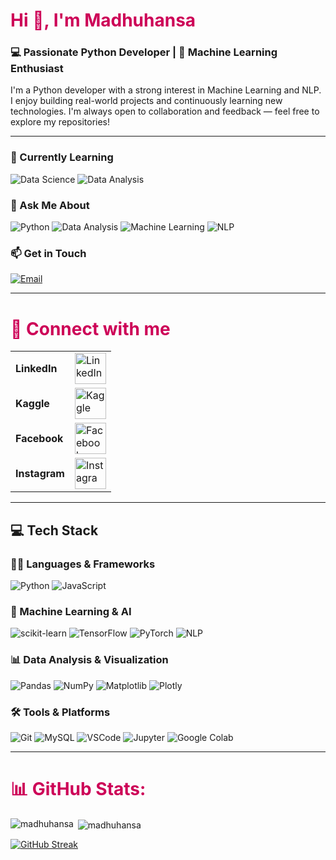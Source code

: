# <span style="color:#cd0057; font-weight:bold">Hi 👋, I'm Madhuhansa</span>

### 💻 Passionate Python Developer | 🤖 Machine Learning Enthusiast

I'm a Python developer with a strong interest in Machine Learning and NLP. I enjoy building real-world projects and continuously learning new technologies. I'm always open to collaboration and feedback — feel free to explore my repositories!

---

### 🌱 Currently Learning

![Data Science](https://img.shields.io/badge/Data%20Science-%231572B6.svg?style=for-the-badge&logo=data:image/svg+xml;base64,PHN2ZyBmaWxsPSIjRkZGIiB2aWV3Qm94PSIwIDAgMjQgMjQiIHhtbG5zPSJodHRwOi8vd3d3LnczLm9yZy8yMDAwL3N2ZyI+PHJlY3QgeD0iMyIgeT0iMyIgd2lkdGg9IjE4IiBoZWlnaHQ9IjE4IiBmaWxsPSIjMTU3MkI2IiByeD0iNCIvPjwvc3ZnPg==&logoColor=white)
![Data Analysis](https://img.shields.io/badge/Data%20Analysis-%236F42C1.svg?style=for-the-badge&logo=google-analytics&logoColor=white)


### 💬 Ask Me About

![Python](https://img.shields.io/badge/Python-%2314354C.svg?style=for-the-badge&logo=python&logoColor=yellow)
![Data Analysis](https://img.shields.io/badge/Data%20Analysis-%236F42C1.svg?style=for-the-badge&logo=google-analytics&logoColor=white)
![Machine Learning](https://img.shields.io/badge/Machine%20Learning-%2300C7B7.svg?style=for-the-badge&logo=ai&logoColor=white)
![NLP](https://img.shields.io/badge/Natural%20Language%20Processing-%23F89C1D.svg?style=for-the-badge&logo=openai&logoColor=white)


### 📫 Get in Touch

[![Email](https://img.shields.io/badge/Email-yahan8000@gmail.com-%23D14836?style=for-the-badge&logo=gmail&logoColor=white)](mailto:yahan8000@gmail.com)


---

# <span style="color:#cd0057; font-weight:bold">🔗 Connect with me</span>

<table>
  <tr>
    <td><strong>LinkedIn</strong></td>
    <td>
      <a href="https://linkedin.com/in/yahan-madhuhansa-99544527a" target="_blank">
        <img src="https://raw.githubusercontent.com/rahuldkjain/github-profile-readme-generator/master/src/images/icons/Social/linked-in-alt.svg" alt="LinkedIn" width="50" height="50" />
      </a>
    </td>
  </tr>
  <tr>
    <td><strong>Kaggle</strong></td>
    <td>
      <a href="https://kaggle.com/madhuboy" target="_blank">
        <img src="https://raw.githubusercontent.com/rahuldkjain/github-profile-readme-generator/master/src/images/icons/Social/kaggle.svg" alt="Kaggle" width="50" height="50" />
      </a>
    </td>
  </tr>
  <tr>
    <td><strong>Facebook</strong></td>
    <td>
      <a href="https://fb.com/yahan.madhuhansa.1420" target="_blank">
        <img src="https://raw.githubusercontent.com/rahuldkjain/github-profile-readme-generator/master/src/images/icons/Social/facebook.svg" alt="Facebook" width="50" height="50" />
      </a>
    </td>
  </tr>
  <tr>
    <td><strong>Instagram</strong></td>
    <td>
      <a href="https://instagram.com/madhuhansa_" target="_blank">
        <img src="https://raw.githubusercontent.com/rahuldkjain/github-profile-readme-generator/master/src/images/icons/Social/instagram.svg" alt="Instagram" width="50" height="50" />
      </a>
    </td>
  </tr>
</table>


---
## 💻 Tech Stack

### 👨‍💻 Languages & Frameworks
![Python](https://img.shields.io/badge/python-3670A0?style=for-the-badge&logo=python&logoColor=ffdd54)
![JavaScript](https://img.shields.io/badge/javascript-%23323330.svg?style=for-the-badge&logo=javascript&logoColor=%23F7DF1E)

### 🧠 Machine Learning & AI
![scikit-learn](https://img.shields.io/badge/scikit--learn-%23F7931E.svg?style=for-the-badge&logo=scikit-learn&logoColor=white)
![TensorFlow](https://img.shields.io/badge/TensorFlow-%23FF6F00.svg?style=for-the-badge&logo=TensorFlow&logoColor=white)
![PyTorch](https://img.shields.io/badge/PyTorch-%23EE4C2C.svg?style=for-the-badge&logo=PyTorch&logoColor=white)
![NLP](https://img.shields.io/badge/Natural%20Language%20Processing-%23F89C1D.svg?style=for-the-badge&logo=openai&logoColor=white)

### 📊 Data Analysis & Visualization
![Pandas](https://img.shields.io/badge/pandas-%23150458.svg?style=for-the-badge&logo=pandas&logoColor=white)
![NumPy](https://img.shields.io/badge/numpy-%23013243.svg?style=for-the-badge&logo=numpy&logoColor=white)
![Matplotlib](https://img.shields.io/badge/Matplotlib-%23ffffff.svg?style=for-the-badge&logo=Matplotlib&logoColor=black)
![Plotly](https://img.shields.io/badge/Plotly-%233F4F75.svg?style=for-the-badge&logo=plotly&logoColor=white)

### 🛠 Tools & Platforms
![Git](https://img.shields.io/badge/git-%23F05033.svg?style=for-the-badge&logo=git&logoColor=white)
![MySQL](https://img.shields.io/badge/mysql-4479A1.svg?style=for-the-badge&logo=mysql&logoColor=white)
![VSCode](https://img.shields.io/badge/VSCode-%23007ACC.svg?style=for-the-badge&logo=visual-studio-code&logoColor=white)
![Jupyter](https://img.shields.io/badge/Jupyter-%23F37626.svg?style=for-the-badge&logo=Jupyter&logoColor=white)
![Google Colab](https://img.shields.io/badge/Google%20Colab-F9AB00?style=for-the-badge&logo=google-colab&logoColor=white)

---

# <span style="color:#cd0057; font-weight:bold">📊 GitHub Stats:</span>

<p><img align="left" src="https://github-readme-stats.vercel.app/api/top-langs?username=madhuhansa&show_icons=true&theme=dark&title_color=ffffff&text_color=ffffff&bg_color=000000&locale=en&layout=compact" alt="madhuhansa" /></p>

<p>&nbsp;<img align="center" src="https://github-readme-stats.vercel.app/api?username=madhuhansa&show_icons=true&theme=dark&title_color=ffffff&text_color=ffffff&locale=en" alt="madhuhansa" /></p>

<a href="https://git.io/streak-stats"><img src="https://github-readme-streak-stats.herokuapp.com?user=madhuhansa%20&theme=dark&border_radius=4.6&date_format=j%20M%5B%20Y%5D" alt="GitHub Streak" /></a>
